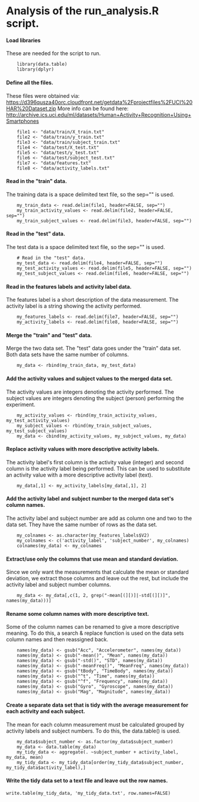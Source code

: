 
# Analysis of the run_analysis.R script.

#### Load libraries
These are needed for the script to run.
```{r}
    library(data.table)
    library(dplyr)
```

#### Define all the files.
These files were obtained via:
    https://d396qusza40orc.cloudfront.net/getdata%2Fprojectfiles%2FUCI%20HAR%20Dataset.zip
More info can be found here:
    http://archive.ics.uci.edu/ml/datasets/Human+Activity+Recognition+Using+Smartphones
```{r}
    file1 <- "data/train/X_train.txt"
    file2 <- "data/train/y_train.txt"
    file3 <- "data/train/subject_train.txt"
    file4 <- "data/test/X_test.txt"
    file5 <- "data/test/y_test.txt"
    file6 <- "data/test/subject_test.txt"
    file7 <- "data/features.txt"
    file8 <- "data/activity_labels.txt"
```

#### Read in the "train" data.
The training data is a space delimited text file, so the sep="" is used.
```{r}
    my_train_data <- read.delim(file1, header=FALSE, sep="")
    my_train_activity_values <- read.delim(file2, header=FALSE, sep="")
    my_train_subject_values <- read.delim(file3, header=FALSE, sep="")
```

#### Read in the "test" data.
The test data is a space delimited text file, so the sep="" is used.
```{r}
    # Read in the "test" data.
    my_test_data <- read.delim(file4, header=FALSE, sep="")
    my_test_activity_values <- read.delim(file5, header=FALSE, sep="")
    my_test_subject_values <- read.delim(file6, header=FALSE, sep="")
```

#### Read in the features labels and activity label data.
The features label is a short description of the data measurement. The activity label is a string showing the activity performed.
```{r}
    my_features_labels <- read.delim(file7, header=FALSE, sep="")
    my_activity_labels <- read.delim(file8, header=FALSE, sep="")
```

#### Merge the "train" and "test" data.
Merge the two data set. The "test" data goes under the "train" data set. Both data sets have the same number of columns.
```{r}
    my_data <- rbind(my_train_data, my_test_data)
```

#### Add the activity values and subject values to the merged data set.
The activity values are integers denoting the activity performed. The subject values are integers denoting the subject (person) performing the experiment.
```{r}
    my_activity_values <- rbind(my_train_activity_values, my_test_activity_values)
    my_subject_values <- rbind(my_train_subject_values, my_test_subject_values)
    my_data <- cbind(my_activity_values, my_subject_values, my_data)
```

#### Replace activity values with more descriptive activity labels.
The activity label's first column is the activity value (integer) and second column is the activity label being performed. This can be used to substitute an activity value with a more descriptive activity label (text).
```{r}
    my_data[,1] <- my_activity_labels[my_data[,1], 2]
```

#### Add the activity label and subject number to the merged data set's column names.
The activity label and subject number are add as column one and two to the data set. They have the same number of rows as the data set.
```{r}
    my_colnames <- as.character(my_features_labels$V2)
    my_colnames <- c('activity_label', 'subject_number', my_colnames)
    colnames(my_data) <- my_colnames
```

#### Extract/use only the columns that use mean and standard deviation.
Since we only want the measurements that calculate the mean or standard deviation, we extract those columns and leave out the rest, but include the activity label and subject number columns.
```{r}
    my_data <- my_data[,c(1, 2, grep("-mean[(][)]|-std[(][)]", names(my_data)))]
```

#### Rename some column names with more descriptive text.
Some of the column names can be renamed to give a more descriptive meaning. To do this, a search & replace function is used on the data sets column names and then reassigned back.
```{r}
    names(my_data) <- gsub("Acc", "Accelerometer", names(my_data))
    names(my_data) <- gsub("-mean()", "Mean", names(my_data))
    names(my_data) <- gsub("-std()", "STD", names(my_data))
    names(my_data) <- gsub("-meanFreq()", "MeanFreq", names(my_data))
    names(my_data) <- gsub("tBody", "TimeBody", names(my_data))
    names(my_data) <- gsub("^t", "Time", names(my_data))
    names(my_data) <- gsub("^f", "Frequency", names(my_data))
    names(my_data) <- gsub("Gyro", "Gyroscope", names(my_data))
    names(my_data) <- gsub("Mag", "Magnitude", names(my_data))
```

#### Create a separate data set that is tidy with the average measurement for each activity and each subject.
The mean for each column measurement must be calculated grouped by activity labels and subject numbers. To do this, the data.table() is used.
```{r}
    my_data$subject_number <- as.factor(my_data$subject_number)
    my_data <- data.table(my_data)
    my_tidy_data <- aggregate(. ~subject_number + activity_label, my_data, mean)
    my_tidy_data <- my_tidy_data[order(my_tidy_data$subject_number, my_tidy_data$activity_label),]
```

#### Write the tidy data set to a text file and leave out the row names.
```{r}
write.table(my_tidy_data, 'my_tidy_data.txt', row.names=FALSE)
```




